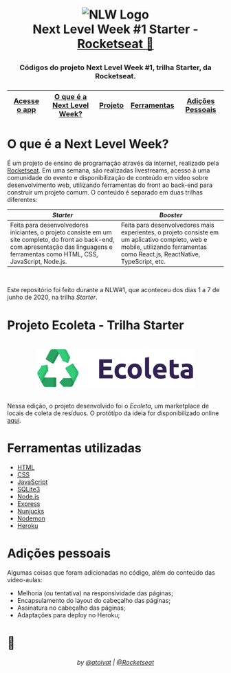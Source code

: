 <h1 align="center">

![NLW Logo](https://lander.rocketseat.dev/uploads/nextlevelweek_18baaf82af.svg)
</br>
Next Level Week #1 Starter - [Rocketseat :rocket:](https://rocketseat.com.br/)

</h1>

<h3 align="center">
Códigos do projeto Next Level Week #1, trilha Starter, da Rocketseat. 

</h3>
<h3 align="center">

<a href="https://nlw1.herokuapp.com" target="_blank">Acesse o app</a>|[O que é a Next Level Week?](#o-que-é-a-next-level-week)|[Projeto](#projeto-ecoleta---trilha-starter)|[Ferramentas](#ferramentas-utilizadas)|[Adições Pessoais](#adições-pessoais)
-|-|-|-|-

</h3>

# O que é a Next Level Week?
É um projeto de ensino de programação através da internet, realizado pela [Rocketseat](https://rocketseat.com.br/).
Em uma semana, são realizadas livestreams, acesso à uma comunidade do evento e disponibilização de conteúdo em vídeo sobre
desenvolvimento web, utilizando ferramentas do front ao back-end para construir um projeto comum. O conteúdo é separado em duas
trilhas diferentes:

*Starter* | *Booster*
----------|----------
Feita para desenvolvedores iniciantes, o projeto consiste em um site completo, do front ao back-end, com apresentação das linguagens e ferramentas como HTML, CSS, JavaScript, Node.js. | Feita para desenvolvedores mais experientes, o projeto consiste em um aplicativo completo, web e mobile, utilizando ferramentas como React.js, ReactNative, TypeScript, etc.  

<br/>

Este repositório foi feito durante a NLW#1, que aconteceu dos dias 1 a 7 de junho de 2020, na trilha *Starter*.

# Projeto Ecoleta - Trilha Starter
<h1 align="center">

![Ecoleta](./public/assets/logo.svg)

</h1>

Nessa edição, o projeto desenvolvido foi o *Ecoleta*, um marketplace de locais de coleta de resíduos.
O protótipo da ideia for disponibilizado online [aqui](https://www.figma.com/file/1SxgOMojOB2zYT0Mdk28lB/).

# Ferramentas utilizadas
* [HTML](https://developer.mozilla.org/pt-BR/docs/Web/HTML)
* [CSS](https://developer.mozilla.org/pt-BR/docs/Web/CSS)
* [JavaScript](https://developer.mozilla.org/pt-BR/docs/Web/JavaScript)
* [SQLite3](https://www.sqlite.org/index.html)
* [Node.js](https://nodejs.org/)
* [Express](https://expressjs.com/pt-br/)
* [Nunjucks](https://mozilla.github.io/nunjucks/)
* [Nodemon](https://nodemon.io/)
* [Heroku](https://www.heroku.com/)

# Adições pessoais
Algumas coisas que foram adicionadas no código, além do conteúdo das vídeo-aulas:
* Melhoria (ou tentativa) na responsividade das páginas;
* Encapsulamento do layout do cabeçalho das páginas;
* Assinatura no cabeçalho das páginas;
* Adaptações para deploy no Heroku;

# :robot:
<h6 align="center">

by [@atoivat](https://github.com/atoivat) | [@Rocketseat](https://github.com/Rocketseat)
<br/>


</h6>